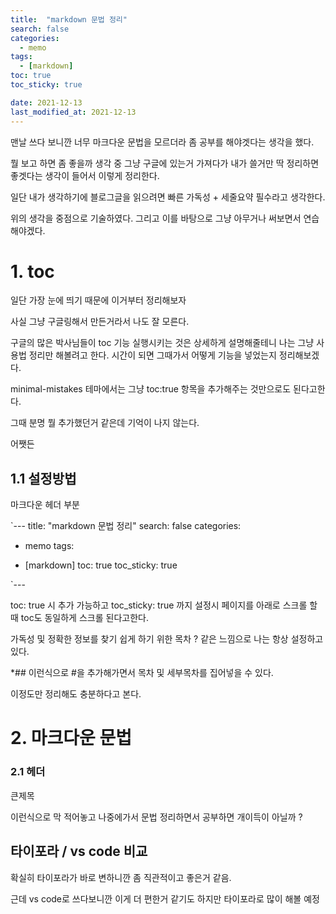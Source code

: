 ```yaml
---
title:  "markdown 문법 정리"
search: false
categories: 
  - memo
tags:
  - [markdown]
toc: true
toc_sticky: true

date: 2021-12-13
last_modified_at: 2021-12-13
---
```




맨날 쓰다 보니깐 너무 마크다운 문법을 모르더라 좀 공부를 해야겟다는 생각을 했다.   

뭘 보고 하면 좀 좋을까 생각 중 그냥 구글에 있는거 가져다가 내가 쓸거만 딱 정리하면 좋겟다는 생각이 들어서 이렇게 정리한다. 

일단 내가 생각하기에 블로그글을 읽으려면 빠른 가독성 + 세줄요약 필수라고 생각한다. 

위의 생각을 중점으로 기술하였다. 
그리고 이를 바탕으로 그냥 아무거나 써보면서 연습해야겠다.



# 1. toc

일단 가장 눈에 띄기 때문에 이거부터 정리해보자 

사실 그냥 구글링해서 만든거라서 나도 잘 모른다.

구글의 많은 박사님들이 toc 기능 실행시키는 것은 상세하게 설명해줄테니 나는 그냥 사용법 정리만 해볼려고 한다. 
시간이 되면 그때가서 어떻게 기능을 넣었는지 정리해보겠다. 

minimal-mistakes 테마에서는 그냥 toc:true 항목을 추가해주는 것만으로도 된다고한다. 

그때 분명 뭘 추가했던거 같은데 기억이 나지 않는다. 

어쨋든 
## 1.1 설정방법

마크다운 헤더 부분

`---
title:  "markdown 문법 정리"
search: false
categories: 

  - memo
  tags:

  - [markdown]
  toc: true
  toc_sticky: true

  `---

toc: true 시 추가 가능하고 
toc_sticky: true 까지 설정시 페이지를 아래로 스크롤 할 때 toc도 동일하게 스크롤 된다고한다.

가독성 및 정확한 정보를 찾기 쉽게 하기 위한 목차 ? 같은 느낌으로 나는 항상 설정하고 있다. 

*## 이런식으로 #을 추가해가면서 목차 및 세부목차를 집어넣을 수 있다.

이정도만 정리해도 충분하다고 본다. 

# 2. 마크다운 문법

### 2.1 헤더

큰제목 

이런식으로 막 적어놓고 나중에가서 문법 정리하면서 공부하면 개이득이 아닐까 ? 



## 타이포라 / vs code 비교 

확실히 타이포라가 바로 변하니깐 좀 직관적이고 좋은거 같음.

근데 vs code로 쓰다보니깐 이게 더 편한거 같기도 하지만 타이포라로 많이 해볼 예정



